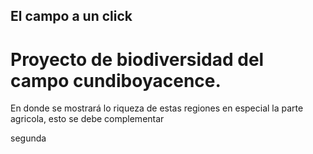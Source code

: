 ## El campo a un click

# Proyecto de biodiversidad del campo cundiboyacence.
En donde se mostrará lo riqueza de estas regiones en especial la parte agricola, esto se debe complementar

segunda 